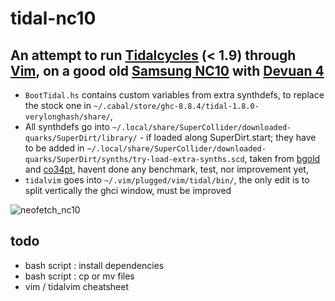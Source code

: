 # tidal-nc10
## An attempt to run [Tidalcycles](tidalcycles.org/) (&lt; 1.9) through [Vim](https://github.com/tidalcycles/vim-tidal), on a good old [Samsung NC10](https://en.wikipedia.org/wiki/Samsung_NC10) with [Devuan 4](devuan.org/)
- `BootTidal.hs` contains custom variables from extra synthdefs, to replace the stock one in `~/.cabal/store/ghc-8.8.4/tidal-1.8.0-verylonghash/share/`, 
- All synthdefs go into `~/.local/share/SuperCollider/downloaded-quarks/SuperDirt/library/` - if loaded along SuperDirt.start; they have to be added in `~/.local/share/SuperCollider/downloaded-quarks/SuperDirt/synths/try-load-extra-synths.scd`, taken from [bgold](https://github.com/bgold-cosmos/SuperDirt-extra/blob/master/Tidal5.scd) and [co34pt](https://github.com/theseanco/howto_co34pt_liveCode), havent done any benchmark, test, nor improvement yet,
- `tidalvim` goes into `~/.vim/plugged/vim/tidal/bin/`, the only edit is to split vertically the ghci window, must be improved

![neofetch_nc10](https://user-images.githubusercontent.com/6011174/203957260-20fb9027-5d5d-4250-86f2-dbe50238c767.jpg)


## todo
- bash script : install dependencies 
- bash script : cp or mv files
- vim / tidalvim cheatsheet
